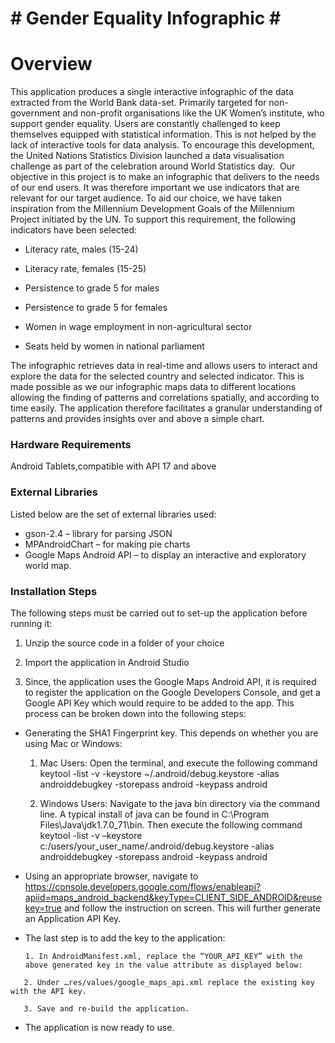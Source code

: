 # **# Gender Equality Infographic #** #

# Overview #
This application produces a single interactive infographic of the data extracted from the World Bank data-set. Primarily targeted for non-government and non-profit organisations like the UK Women’s institute, who support gender equality. Users are constantly challenged to keep themselves equipped with statistical information. This is not helped by the lack of interactive tools for data analysis. To encourage this development, the United Nations Statistics Division launched a data visualisation challenge as part of the celebration around World Statistics day. 
Our objective in this project is to make an infographic that delivers to the needs of our end users. It was therefore important we use indicators that are relevant for our target audience. To aid our choice, we have taken inspiration from the Millennium Development Goals of the Millennium Project initiated by the UN. To support this requirement, the following indicators have been selected:

* Literacy rate, males (15-24)

* Literacy rate, females (15-25)

* Persistence to grade 5 for males

* Persistence to grade 5 for females

* Women in wage employment in non-agricultural sector

* Seats held by women in national parliament

The infographic retrieves data in real-time and allows users to interact and explore the data for the selected country and selected indicator. This is made possible as we our infographic maps data to different locations allowing the finding of patterns and correlations spatially, and according to time easily. The application therefore facilitates a granular understanding of patterns and provides insights over and above a simple chart. 

### Hardware Requirements ###

Android Tablets,compatible with API 17 and above


### External Libraries ###

Listed below are the set of external libraries used:
* gson-2.4 – library for parsing JSON
* MPAndroidChart – for making pie charts
* Google Maps Android API – to display an interactive and exploratory world map.


### Installation Steps ###

The following steps must be carried out to set-up the application before running it:
1. Unzip the source code in a folder of your choice

2. Import the application in Android Studio

3. Since, the application uses the Google Maps Android API, it is required to register the application on the Google Developers Console, and get a Google API Key which would require to be added to the app. This process can be broken down into the following steps:

 * Generating the SHA1 Fingerprint key. This depends on whether you are using Mac or Windows:

	1. Mac Users: Open the terminal, and execute the following command keytool -list -v -keystore ~/.android/debug.keystore -alias androiddebugkey -storepass android -keypass android

	2. Windows Users: Navigate to the java bin directory via the command line. A typical install of java can be found in C:\Program Files\Java\jdk1.7.0_71\bin. Then execute the following command 
keytool -list -v –keystore c:/users/your_user_name/.android/debug.keystore -alias androiddebugkey -storepass android -keypass android
 
* Using an appropriate browser, navigate to https://console.developers.google.com/flows/enableapi?apiid=maps_android_backend&keyType=CLIENT_SIDE_ANDROID&reusekey=true
 and follow the instruction on screen. This will further generate an Application API Key.

 * The last step is to add the key to the application:
	
       1. In AndroidManifest.xml, replace the “YOUR_API_KEY” with the above generated key in the value attribute as displayed below: 
<meta-data
android:name = “com.google.android.geo.API_KEY”
android:value = “YOUR_API_KEY”/>

       2. Under …res/values/google_maps_api.xml replace the existing key with the API key.

       3. Save and re-build the application. 

 * The application is now ready to use.